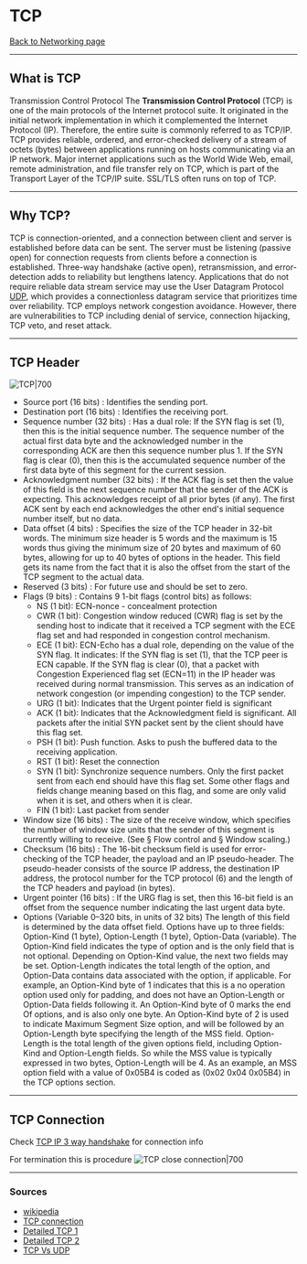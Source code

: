 # TCP
[Back to Networking page](Networking)
- --
## What is TCP
Transmission Control Protocol
The **Transmission Control Protocol** (TCP) is one of the main protocols of the Internet protocol suite. It originated in the initial network implementation in which it complemented the Internet Protocol (IP). Therefore, the entire suite is commonly referred to as TCP/IP. TCP provides reliable, ordered, and error-checked delivery of a stream of octets (bytes) between applications running on hosts communicating via an IP network. Major internet applications such as the World Wide Web, email, remote administration, and file transfer rely on TCP, which is part of the Transport Layer of the TCP/IP suite. SSL/TLS often runs on top of TCP.
- --
## Why TCP?
TCP is connection-oriented, and a connection between client and server is established before data can be sent. The server must be listening (passive open) for connection requests from clients before a connection is established. Three-way handshake (active open), retransmission, and error-detection adds to reliability but lengthens latency. Applications that do not require reliable data stream service may use the User Datagram Protocol [UDP](UDP.md), which provides a connectionless datagram service that prioritizes time over reliability. TCP employs network congestion avoidance. However, there are vulnerabilities to TCP including denial of service, connection hijacking, TCP veto, and reset attack.
- --
## TCP Header
![TCP|700](https://www.lifewire.com/thmb/OhU9Rn5-Myfpbzjyy98U8UMAMCs=/1235x695/smart/filters:no_upscale()/tcp-headers-f2c0881ea4c94e919794b7c0677ab90a.jpg)
- Source port (16 bits) : Identifies the sending port.
- Destination port (16 bits) : Identifies the receiving port.
- Sequence number (32 bits) : Has a dual role:
	If the SYN flag is set (1), then this is the initial sequence number. The sequence number of the actual first data byte and the acknowledged number in the corresponding ACK are then this sequence number plus 1.
	If the SYN flag is clear (0), then this is the accumulated sequence number of the first data byte of this segment for the current session.
- Acknowledgment number (32 bits) : If the ACK flag is set then the value of this field is the next sequence number that the sender of the ACK is expecting. This acknowledges receipt of all prior bytes (if any). The first ACK sent by each end acknowledges the other end's initial sequence number itself, but no data.
- Data offset (4 bits) : Specifies the size of the TCP header in 32-bit words. The minimum size header is 5 words and the maximum is 15 words thus giving the minimum size of 20 bytes and maximum of 60 bytes, allowing for up to 40 bytes of options in the header. This field gets its name from the fact that it is also the offset from the start of the TCP segment to the actual data.
- Reserved (3 bits) : For future use and should be set to zero.
- Flags (9 bits) : Contains 9 1-bit flags (control bits) as follows:
	- NS (1 bit): ECN-nonce - concealment protection
	- CWR (1 bit): Congestion window reduced (CWR) flag is set by the sending host 				   to indicate that it received a TCP segment with the ECE flag set and had 	         responded in congestion control mechanism.
	- ECE (1 bit): ECN-Echo has a dual role, depending on the value of the SYN flag. It indicates:
	  	If the SYN flag is set (1), that the TCP peer is ECN capable.
		If the SYN flag is clear (0), that a packet with Congestion Experienced flag set (ECN=11) in the IP header was received during normal transmission. This serves as an indication of network congestion (or impending congestion) to the TCP sender.
	- URG (1 bit): Indicates that the Urgent pointer field is significant
	- ACK (1 bit): Indicates that the Acknowledgment field is significant. All packets after the initial SYN packet sent by the client should have this flag set.
	- PSH (1 bit): Push function. Asks to push the buffered data to the receiving application.
	- RST (1 bit): Reset the connection
	- SYN (1 bit): Synchronize sequence numbers. Only the first packet sent from each end should have this flag set. Some other flags and fields change meaning based on this flag, and some are only valid when it is set, and others when it is clear.
	- FIN (1 bit): Last packet from sender
- Window size (16 bits) : The size of the receive window, which specifies the number of window size units that the sender of this segment is currently willing to receive. (See § Flow control and § Window scaling.)
- Checksum (16 bits) : The 16-bit checksum field is used for error-checking of the TCP header, the payload and an IP pseudo-header. The pseudo-header consists of the source IP address, the destination IP address, the protocol number for the TCP protocol (6) and the length of the TCP headers and payload (in bytes).
- Urgent pointer (16 bits) : If the URG flag is set, then this 16-bit field is an offset from the sequence number indicating the last urgent data byte.
- Options (Variable 0–320 bits, in units of 32 bits)
	The length of this field is determined by the data offset field. Options have up to three fields: Option-Kind (1 byte), Option-Length (1 byte), Option-Data (variable). The Option-Kind field indicates the type of option and is the only field that is not optional. Depending on Option-Kind value, the next two fields may be set. Option-Length indicates the total length of the option, and Option-Data contains data associated with the option, if applicable. For example, an Option-Kind byte of 1 indicates that this is a no operation option used only for padding, and does not have an Option-Length or Option-Data fields following it. An Option-Kind byte of 0 marks the end Of options, and is also only one byte. An Option-Kind byte of 2 is used to indicate Maximum Segment Size option, and will be followed by an Option-Length byte specifying the length of the MSS field. Option-Length is the total length of the given options field, including Option-Kind and Option-Length fields. So while the MSS value is typically expressed in two bytes, Option-Length will be 4. As an example, an MSS option field with a value of 0x05B4 is coded as (0x02 0x04 0x05B4) in the TCP options section.
- --
## TCP Connection
Check [TCP IP 3 way handshake](TCP%20IP%203%20way%20handshake.md) for connection info

For termination this is procedure
![TCP close connection|700](http://www.cablefree.net/support/radio/software/images/f/fc/Image2001.gif)
- --
### Sources
- [wikipedia](https://en.wikipedia.org/wiki/Transmission_Control_Protocol)
- [TCP connection](https://youtu.be/zlIHLnOigmA)
- [Detailed TCP 1](https://youtu.be/c8aet11HNxg)
- [Detailed TCP 2](https://youtu.be/hsNuqtfxgRI)
- [TCP Vs UDP](https://youtu.be/cA9ZJdqzOoU)